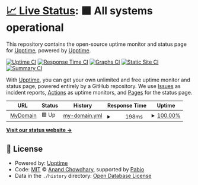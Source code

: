 # [📈 Live Status](https://upptime.github.io/upptime): <!--live status--> **🟩 All systems operational**

This repository contains the open-source uptime monitor and status page for [Upptime](https://upptime.js.org), powered by [Upptime](https://github.com/upptime/upptime).

[![Uptime CI](https://github.com/upptime/upptime/workflows/Uptime%20CI/badge.svg)](https://github.com/upptime/upptime/actions?query=workflow%3A%22Uptime+CI%22)
[![Response Time CI](https://github.com/upptime/upptime/workflows/Response%20Time%20CI/badge.svg)](https://github.com/upptime/upptime/actions?query=workflow%3A%22Response+Time+CI%22)
[![Graphs CI](https://github.com/upptime/upptime/workflows/Graphs%20CI/badge.svg)](https://github.com/upptime/upptime/actions?query=workflow%3A%22Graphs+CI%22)
[![Static Site CI](https://github.com/upptime/upptime/workflows/Static%20Site%20CI/badge.svg)](https://github.com/upptime/upptime/actions?query=workflow%3A%22Static+Site+CI%22)
[![Summary CI](https://github.com/upptime/upptime/workflows/Summary%20CI/badge.svg)](https://github.com/upptime/upptime/actions?query=workflow%3A%22Summary+CI%22)

With [Upptime](https://upptime.js.org), you can get your own unlimited and free uptime monitor and status page, powered entirely by a GitHub repository. We use [Issues](https://github.com/upptime/upptime/issues) as incident reports, [Actions](https://github.com/upptime/upptime/actions) as uptime monitors, and [Pages](https://upptime.github.io/upptime) for the status page.

<!--start: status pages-->
<!-- This summary is generated by Upptime (https://github.com/upptime/upptime) -->
<!-- Do not edit this manually, your changes will be overwritten -->
<!-- prettier-ignore -->
| URL | Status | History | Response Time | Uptime |
| --- | ------ | ------- | ------------- | ------ |
| <img alt="" src="https://icons.duckduckgo.com/ip3/www.halilbozdogan.com.ico" height="13"> [MyDomain](https://www.halilbozdogan.com) | 🟩 Up | [my-domain.yml](https://github.com/hbwebpages/upptime/commits/HEAD/history/my-domain.yml) | <details><summary><img alt="Response time graph" src="./graphs/my-domain/response-time-week.png" height="20"> 198ms</summary><br><a href="https://upptime.github.io/upptime/history/my-domain"><img alt="Response time 182" src="https://img.shields.io/endpoint?url=https%3A%2F%2Fraw.githubusercontent.com%2Fhbwebpages%2Fupptime%2FHEAD%2Fapi%2Fmy-domain%2Fresponse-time.json"></a><br><a href="https://upptime.github.io/upptime/history/my-domain"><img alt="24-hour response time 117" src="https://img.shields.io/endpoint?url=https%3A%2F%2Fraw.githubusercontent.com%2Fhbwebpages%2Fupptime%2FHEAD%2Fapi%2Fmy-domain%2Fresponse-time-day.json"></a><br><a href="https://upptime.github.io/upptime/history/my-domain"><img alt="7-day response time 198" src="https://img.shields.io/endpoint?url=https%3A%2F%2Fraw.githubusercontent.com%2Fhbwebpages%2Fupptime%2FHEAD%2Fapi%2Fmy-domain%2Fresponse-time-week.json"></a><br><a href="https://upptime.github.io/upptime/history/my-domain"><img alt="30-day response time 199" src="https://img.shields.io/endpoint?url=https%3A%2F%2Fraw.githubusercontent.com%2Fhbwebpages%2Fupptime%2FHEAD%2Fapi%2Fmy-domain%2Fresponse-time-month.json"></a><br><a href="https://upptime.github.io/upptime/history/my-domain"><img alt="1-year response time 182" src="https://img.shields.io/endpoint?url=https%3A%2F%2Fraw.githubusercontent.com%2Fhbwebpages%2Fupptime%2FHEAD%2Fapi%2Fmy-domain%2Fresponse-time-year.json"></a></details> | <details><summary><a href="https://upptime.github.io/upptime/history/my-domain">100.00%</a></summary><a href="https://upptime.github.io/upptime/history/my-domain"><img alt="All-time uptime 100.00%" src="https://img.shields.io/endpoint?url=https%3A%2F%2Fraw.githubusercontent.com%2Fhbwebpages%2Fupptime%2FHEAD%2Fapi%2Fmy-domain%2Fuptime.json"></a><br><a href="https://upptime.github.io/upptime/history/my-domain"><img alt="24-hour uptime 100.00%" src="https://img.shields.io/endpoint?url=https%3A%2F%2Fraw.githubusercontent.com%2Fhbwebpages%2Fupptime%2FHEAD%2Fapi%2Fmy-domain%2Fuptime-day.json"></a><br><a href="https://upptime.github.io/upptime/history/my-domain"><img alt="7-day uptime 100.00%" src="https://img.shields.io/endpoint?url=https%3A%2F%2Fraw.githubusercontent.com%2Fhbwebpages%2Fupptime%2FHEAD%2Fapi%2Fmy-domain%2Fuptime-week.json"></a><br><a href="https://upptime.github.io/upptime/history/my-domain"><img alt="30-day uptime 100.00%" src="https://img.shields.io/endpoint?url=https%3A%2F%2Fraw.githubusercontent.com%2Fhbwebpages%2Fupptime%2FHEAD%2Fapi%2Fmy-domain%2Fuptime-month.json"></a><br><a href="https://upptime.github.io/upptime/history/my-domain"><img alt="1-year uptime 100.00%" src="https://img.shields.io/endpoint?url=https%3A%2F%2Fraw.githubusercontent.com%2Fhbwebpages%2Fupptime%2FHEAD%2Fapi%2Fmy-domain%2Fuptime-year.json"></a></details>

<!--end: status pages-->

[**Visit our status website →**](https://upptime.github.io/upptime)

## 📄 License

- Powered by: [Upptime](https://github.com/upptime/upptime)
- Code: [MIT](./LICENSE) © [Anand Chowdhary](https://anandchowdhary.com), supported by [Pabio](https://pabio.com)
- Data in the `./history` directory: [Open Database License](https://opendatacommons.org/licenses/odbl/1-0/)
